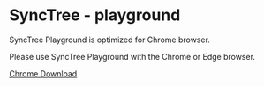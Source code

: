 # SyncTree - playground

SyncTree Playground is optimized for Chrome browser.

Please use SyncTree Playground with the Chrome or Edge browser.

[Chrome Download](https://www.google.co.kr/chrome/)

